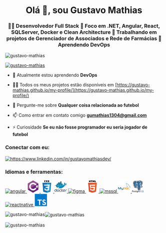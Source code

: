 <h1 align="center">Olá 👋, sou Gustavo Mathias</h1>
<h3 align="center">👨‍💻 Desenvolvedor Full Stack 🚀 Foco em .NET, Angular, React, SQLServer, Docker e Clean Architecture 💼 Trabalhando em projetos de Gerenciador de Associados e Rede de Farmácias 🌱 Aprendendo DevOps</h3>

<p align="left"> <img src="https://komarev.com/ghpvc/?username=gustavo-mathias&label=Profile%20views&color=0e75b6&style=flat" alt="gustavo-mathias" /> </p>

<p align="left"> <a href="https://github.com/ryo-ma/github-profile-trophy"><img src="https://github-profile-trophy.vercel.app/?username=gustavo-mathias" alt="gustavo-mathias" /></a> </p>

- 🌱 Atualmente estou aprendendo **DevOps**

- 👨‍💻 Todos os meus projetos estão disponíveis em [https://gustavo-mathias.github.io/my-profile/](https://gustavo-mathias.github.io/my-profile/)

- 💬 Pergunte-me sobre **Qualquer coisa relacionada ao futebol**

- 📫 Como entrar em contato comigo **gumathias1304@gmail.com**

- ⚡ Curiosidade **Se eu não fosse programador eu seria jogador de futebol**

<h3 align="left">Conectar com eu:</h3>
<p align="left">
<a href="https://linkedin.com/in/https://www.linkedin.com/in/gustavomathiasdev/" target="blank"><img align="center" src="https://raw.githubusercontent.com/rahuldkjain/github-profile-readme-generator/master/src/images/icons/Social/linked-in-alt.svg" alt="https://www.linkedin.com/in/gustavomathiasdev/" height="30" width="40" /></a>
</p>

<h3 align="left">Idiomas e ferramentas:</h3>
<p align="left"> <a href="https://angular.io" target="_blank" rel="noreferrer"> <img src="https://angular.io/assets/images/logos/angular/angular.svg" alt="angular" width="40" height="40"/> </a> <a href="https://www.w3schools.com/cs/" target="_blank" rel="noreferrer"> <img src="https://raw.githubusercontent.com/devicons/devicon/master/icons/csharp/csharp-original.svg" alt="csharp" width="40" height="40"/> </a> <a href="https://www.w3schools.com/css/" target="_blank" rel="noreferrer"> <img src="https://raw.githubusercontent.com/devicons/devicon/master/icons/css3/css3-original-wordmark.svg" alt="css3" width="40" height="40"/> </a> <a href="https://www.docker.com/" target="_blank" rel="noreferrer"> <img src="https://raw.githubusercontent.com/devicons/devicon/master/icons/docker/docker-original-wordmark.svg" alt="docker" width="40" height="40"/> </a> <a href="https://www.figma.com/" target="_blank" rel="noreferrer"> <img src="https://www.vectorlogo.zone/logos/figma/figma-icon.svg" alt="figma" width="40" altura="40"/> </a> <a href="https://www.w3.org/html/" target="_blank" rel="noreferrer"> <img src="https://raw.githubusercontent.com/devicons/devicon/master/icons/html5/html5-original-wordmark.svg" alt="html5" width="40" height="40"/> </a> <a href="https://www.microsoft.com/en-us/sql-server" target="_blank" rel="noreferrer"> <img src="https://www.svgrepo.com/show/303229/microsoft-sql-server-logo.svg" alt="mssql" width="40" height="40"/> </a> <a href="https://www.mysql.com/" target="_blank" rel="noreferrer"> <img src="https://raw.githubusercontent.com/devicons/devicon/master/icons/mysql/mysql-original-wordmark.svg" alt="mysql" width="40" height="40"/> </a> <a href="https://www.postgresql.org" target="_blank" rel="noreferrer"> <img src="https://raw.githubusercontent.com/devicons/devicon/master/icons/postgresql/postgresql-original-wordmark.svg" alt="postgresql" width="40" height="40"/> </a> <a href="https://reactnative.dev/" target="_blank" rel="noreferrer"> <img src="https://reactnative.dev/img/header_logo.svg" alt="reactnative" width="40" height="40"/> </a> <a href="https://www.typescriptlang.org/" target="_blank" rel="noreferrer"> <img src="https://raw.githubusercontent.com/devicons/devicon/master/icons/typescript/typescript-original.svg" alt="typescript" width="40" height="40"/> </a> </p>

<p><img align="left" src="https://github-readme-stats.vercel.app/api/top-langs?username=gustavo-mathias&show_icons=true&locale=en&layout=compact" alt="gustavo-mathias" /></p>

<p> <img align="center" src="https://github-readme-stats.vercel.app/api?username=gustavo-mathias&show_icons=true&locale=en" alt="gustavo-mathias" /></p>

<p><img align="center" src="https://github-readme-streak-stats.herokuapp.com/?user=gustavo-mathias&" alt="gustavo-mathias" /></p>

